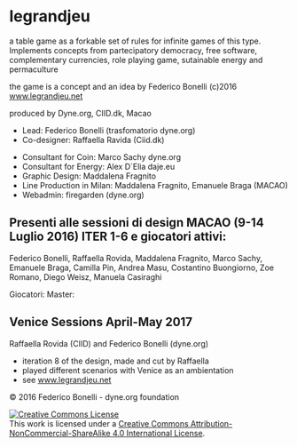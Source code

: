 # legrandjeu
a table game as a forkable set of rules for infinite games of this type.
Implements concepts from partecipatory democracy, free software, complementary currencies, role playing game, sutainable energy
and permaculture

the game is a concept and an idea by Federico Bonelli (c)2016
www.legrandjeu.net

produced by
Dyne.org, CIID.dk, Macao


- Lead: Federico Bonelli (trasfomatorio dyne.org)
- Co-designer: Raffaella Ravida (Ciid.dk)

* Consultant for Coin: Marco Sachy dyne.org
* Consultant for Energy: Alex D´Elia daje.eu
* Graphic Design: Maddalena Fragnito
* Line Production in Milan: Maddalena Fragnito, Emanuele Braga (MACAO)
* Webadmin: firegarden (dyne.org)

## Presenti alle sessioni di design MACAO (9-14 Luglio 2016) ITER 1-6 e giocatori attivi:
Federico Bonelli, Raffaella Rovida, Maddalena Fragnito, Marco Sachy, Emanuele Braga, Camilla Pin, Andrea Masu, Costantino Buongiorno, Zoe Romano, Diego Weisz, Manuela Casiraghi 

Giocatori:
Master:

## Venice Sessions April-May 2017
Raffaella Rovida (CIID) and Federico Bonelli (dyne.org)

- iteration 8 of the design, made and cut by Raffaella
- played different scenarios with Venice as an ambientation
- see www.legrandjeu.net



© 2016 Federico Bonelli - dyne.org foundation


<a rel="license" href="http://creativecommons.org/licenses/by-nc-sa/4.0/"><img alt="Creative Commons License" style="border-width:0" src="https://i.creativecommons.org/l/by-nc-sa/4.0/88x31.png" /></a><br />This work is licensed under a <a rel="license" href="http://creativecommons.org/licenses/by-nc-sa/4.0/">Creative Commons Attribution-NonCommercial-ShareAlike 4.0 International License</a>.
